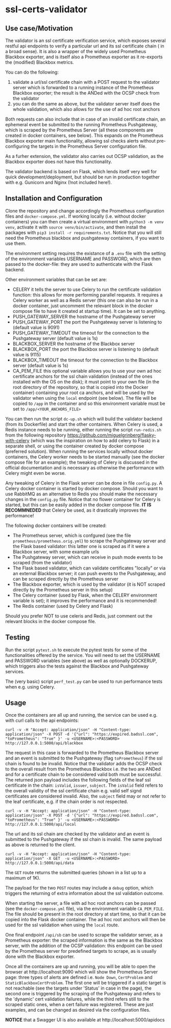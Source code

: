 # ssl-certs-validator

## Use case/Motivation

The validator is an ssl certificate verification service, which exposes several restful api endpoints to verify a particular url and its ssl certificate chain ( in a broad sense). It is also a wrapper of the widely used Prometheus Blackbox exporter, and is itself also a Prometheus exporter as it re-exports the (modified) Blackbox metrics. 

You can do the following:
1. validate a url/ssl certificate chain  with a POST request to the validator server which is forwarded to a running instance of the Prometheus Blackbox exporter; the result is the ANDed with the OCSP check from the validator
2. you can do the same as above, but the validator server itself does the whole validation, which also allows for the use of ad hoc root anchors

Both requests can also include that in case of an invalid certificate chain, an ephemeral event be submitted to the running Prometheus Pushgateway, which is scraped by the Prometheus Server (all these components are created in docker containers, see below).
This expands on the Prometheus Blackbox exporter main functionality, allowing ssl checks alerts without pre-configuring the targets in the Prometheus Server configuration file.

As a furher extension, the validator also carries out OCSP validation, as the Blackbox exporter does not have this functionality.

The validator backend is based on Flask, which lends itself very well for quick development/deployment, but should be run in production together with e.g. Gunicorn and Nginx (!not included here!).

## Installation and Configuration

Clone the repository and change accordingly the Prometheus configuration files and `docker-compose.yml`. 
If working locally (i.e. without docker containers) you can then create a virtual environment with `python3 -m venv venv`, activate it with `source venv/bin/activate`, and then install the packages with `pip3 install -r requirements.txt`. Notice that you will still need the Prometheus blackbox and pushgateway containers, if you want to use them.

The environment setting requires the existance of a `.env` file with the setting of the environment variables USERNAME and PASSWORD, which are then passed to the docker-file: they are used to authenticate with the Flask backend. 

Other environment variables that can be set are:
- CELERY  it tells the server to use Celery to run the certificate validation function: this allows for more performing parallel requests. It requires a Celery worker as well as a Redis server (this one can also be run in a docker container, just uncomment the relevant block in the docker compose file to have it created at startup time). It can be set to anything.
- PUSH_GATEWAY_SERVER  the hostname of the Pushgateway server
- PUSH_GATEWAY_PORT  the port the Pushgateway server is listening to (default value is 9091)
- PUSH_GATEWAY_TIMEOUT  the timeout for the connection to the Pushgateway server (default value is 1s)
- BLACKBOX_SERVER the hostname of the Blackbox server
- BLACKBOX_PORT the port the Blackbox server is listening to (default value is 9115)
- BLACKBOX_TIMEOUT the timeout for the connection to the Blackbox server (default value is 1s)
- CA_PEM_FILE this optional variable allows you to use your own ad hoc certificate anchors for the ssl chain validation (instead of the ones installed with the OS on the disk); it must point to your own file (in the root directory of the repository, so that is copied into the Docker container) containing your root ca anchors, and will be used by the validator when using the `local` endpoint (see below). The file will be copied to `/app` in the container and so this environment variable must be set to `/app/<YOUR_ANCHORS_FILE>` 

You can then run the script `dc-up.sh` which will build the validator backend (from its Dockerfile) and start the other containers. 
When Celery is used, a Redis instance needs to be running, either running the script `run-redis.sh` from the following repository https://github.com/miguelgrinberg/flasky-with-celery (which was the inspiration on how to add celery to Flask) in a separate shell, or using the container created by docker compose (preferred solution). 
When running the services locally without docker containers, the Celery worker needs to be started manually (see the docker compose file for an example); the tweaking of Celery is discussed in the official documentation and is necessary as otherwise the performance with Celery might even be worse. 

Any tweaking of Celery in the Flask server can be done in file `config.py`. 
A Celery docker container is started by docker compose. Should you want to use RabbitMQ as an alternative to Redis you should make the necessary changes in the `config.py` file. Notice that no flower container for Celery is started, but this can be easily added in the docker compose file.
**IT IS RECOMMNEDED** that Celery be used, as it drastically improves the performance!

The following docker containers will be created:
- The Prometheus server, which is confgured (see the file `prometheus/prometheus.orig.yml`) to scrape the Pushgateway server and the Flask based validator: this latter one is scraped as if it were a Blackbox server, with some example urls
- The Pushgateway server, which can receive in push mode events to be scraped (from the validator)
- The Flask based validator, which can validate certificates "locally" or via an external Blackbox server; it can push events to the Pushgateway, and can be scraped directly by the Prometheus server
- The Blackbox exporter, which is used by the validator (it is NOT scraped directly by the Prometheus server in this setup)
- The Celery container (used by Flask, when the CELERY environment variable is set); it improves the performance and it is recommended!
- The Redis container (used by Celery and Flask)

Should you prefer NOT to use celeris and Redis, just comment out the relevant blocks in the docker compose file.

## Testing

Run the script `pytest.sh` to execute the pytest tests for some of the functionalities offered by the service. You will need to set the USERNAME and PASSWORD variables (see above) as well as optionally DOCKERUP, which triggers also the tests against the Blackbox and Pushgateway services.

The (very basic) script `perf_test.py` can be used to run performance tests when e.g. using Celery.

## Usage

Once the containers are all up and running, the service can be used e.g. with curl calls to the api endpoints:

`curl -v -H "Accept: application/json" -H "Content-type: application/json" -X POST -d '{"url": "https://expired.badssl.com", "toPrometheus": "True" }' -u <USERNAME>:<PASSWORD> http://127.0.0.1:5000/api/blackbox`  

The request in this case is forwarded to the Prometheus Blackbox server and an event is submitted to the Pushgateway (flag `toPrometheus`) if the ssl chain is found to be invalid. Notice that the validator adds the OCSP check to the overall result from the Prometheus Blackbox i.e. the two are ANDed and for a certificate chain to be considered valid both must be successful.
The returned json payload includes the following fields of the leaf ssl certificate in the chain: `isValid`, `issuer`, `subject`. 
The `isValid` field refers to the overall validity of the ssl certificate chain e.g. valid self signd certificates are considered invalid. Also, the `subject` field may or not refer to the leaf certificate, e.g. if the chain order is not respected.

`curl -v -H "Accept: application/json" -H "Content-type: application/json" -X POST -d '{"url": "https://expired.badssl.com", "toPrometheus": "True" }' -u <USERNAME>:<PASSWORD> http://127.0.0.1:5000/api/local`  

The url and its ssl chain are checked by the validator and an event is submitted to the Pushgateway if the ssl chain is invalid.
The same payload as above is returned to the client.

`curl -v -H "Accept: application/json" -H "Content-type: application/json" -X GET  -u <USERNAME>:<PASSWORD> http://127.0.0.1:5000/api/data`

The `GET` route returns the submitted queries (shown in a list up to a maximum of 1K). 

The payload for the two `POST` routes may include a `debug` option, which triggers the returning of extra information about the ssl validation outcome. 

When starting the server, a file with ad hoc root anchors can be passed (see the `docker-compose.yml` file), via the environment variable `CA_PEM_FILE`. The file should be present in the root directory at start time, so that it can be copied into the Flask docker container. The ad hoc root anchors will then be used for the ssl validation when using the `local` route.

One final endpoint `/api/sb` can be used to scrape the validator server, as a Prometheus exporter: the scraped information is the same as the Blackbox server, with the addition of the OCSP validation: this endpoint can be used by the Prometheus server for predefined targets to scrape, as is usually done with the Blackbox exporter. 

Once all the containers are up and running, you will be able to open the browser at http://localhost:9090 which will show the Prometheus Server page: three types of alerts are defined i.e. `Node Down`, `CertProblem` and `StaticBlackboxCertProblem`. The first one will be triggered if a static target is not reachable (see the targets under 'Status' in case in the page), the second one is triggered by the scraping of the Pushgateway and refers to the 'dynamic' cert validation failures, while the third refers still to the scraped static ones, when a cert failure was registered. These are just examples, and can be changed as desired via the configuration files.

**NOTICE** that a Swagger UI is also available at http://localhost:5000/apidocs
